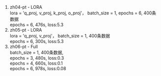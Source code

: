 

1. zh04-pt  - LORA    
lora = 'q_proj, v_proj, k_proj, o_proj'， batch_size = 1, epochs = 6, 400条数据    
    epochs = 6, 476s, loss:5.3
2. zh05-pt  - LORA    
lora = 'q_proj, v_proj'， batch_size = 1, 400条数据        
    epochs = 6, 300s, loss:5.3    
3. zh06-pt  - Full     
batch_size = 1, 400条数据,     
    epochs = 3, 480s, loss:0.3    
    epochs = 4, 660s, loss:0.1     
    epochs = 6, 978s, loss:0.08    